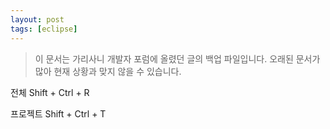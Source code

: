 ```yaml
---
layout: post
tags: [eclipse]
---
```


> 이 문서는 가리사니 개발자 포럼에 올렸던 글의 백업 파일입니다.
오래된 문서가 많아 현재 상황과 맞지 않을 수 있습니다.


전체
Shift + Ctrl + R

프로젝트
Shift + Ctrl + T
